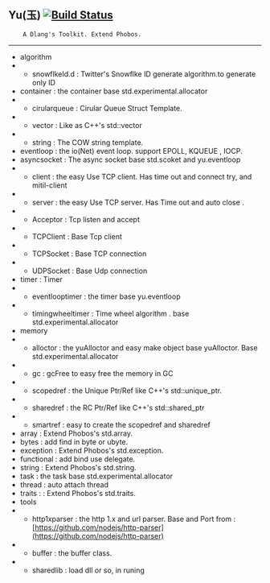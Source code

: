 Yu(玉)
[![Build Status](https://travis-ci.org/dushibaiyu/yu.svg?branch=master)](https://travis-ci.org/dushibaiyu/yu)
---------------------------------
        A Dlang's Toolkit. Extend Phobos.

------------------------------

* algorithm
* * snowflkeId.d : Twitter's Snowflke ID generate algorithm.to generate only ID
* container : the container base std.experimental.allocator
* * cirularqueue : Cirular Queue Struct Template.
* * vector : Like as C++'s std::vector
* * string :  The COW string template.
* eventloop :  the io(Net) event loop. support EPOLL, KQUEUE , IOCP.
* asyncsocket : The async socket base std.scoket and yu.eventloop
* * client :  the easy Use TCP client. Has time out and connect try, and mitil-client
* * server :  the easy Use TCP server. Has Time out and auto close .
* * Acceptor  : Tcp listen and accept
* * TCPClient :  Base Tcp client
* * TCPSocket : Base TCP connection
* * UDPSocket :  Base Udp connection
* timer :  Timer
* * eventlooptimer : the timer base yu.eventloop
* * timingwheeltimer :  Time wheel algorithm . base std.experimental.allocator
* memory
* * alloctor : the yuAlloctor and easy make object base yuAlloctor. Base  std.experimental.allocator
* * gc :  gcFree to easy free the memory in GC
* * scopedref :  the Unique Ptr/Ref like C++'s  std::unique_ptr.
* * sharedref : the RC Ptr/Ref like C++'s std::shared_ptr
* * smartref : easy to create the scopedref and sharedref
* array : Extend Phobos's std.array.
* bytes : add find in byte or ubyte.
* exception : Extend Phobos's std.exception.
* functional :  add bind use delegate.
* string : Extend Phobos's std.string.
* task : the task base  std.experimental.allocator
* thread :  auto attach thread
* traits : : Extend Phobos's std.traits.
* tools
* * http1xparser :  the http 1.x and url parser. Base and Port from : [https://github.com/nodejs/http-parser](https://github.com/nodejs/http-parser)
* * buffer : the buffer class.
* * sharedlib : load dll or so, in runing

